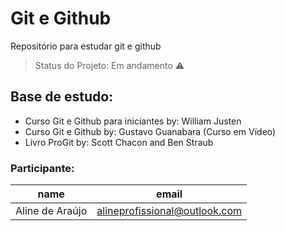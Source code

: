 # Git e Github
 Repositório para estudar git e github

 > Status do Projeto: Em andamento :warning:

 ## Base de estudo:

 - Curso Git e Github para iniciantes by: William Justen
 - Curso Git e Github by: Gustavo Guanabara (Curso em Vídeo)
 - Livro ProGit by: Scott Chacon and Ben Straub

### Participante:
|name|email|
| --- | --- |
|Aline de Araújo|alineprofissional@outlook.com|
